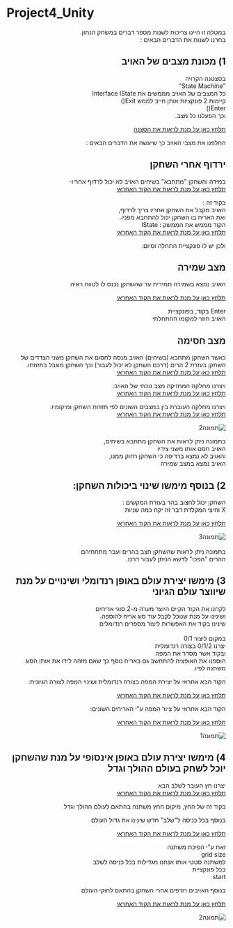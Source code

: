 # Project4_Unity

<div dir='rtl' lang='he'>

במטלה זו היינו צריכות לשנות מספר דברים במשחק הנתון. <br />
בחרנו לשנות את הדברים הבאים : <br />
 ## 1) מכונת מצבים של האויב
בסצטנה הקרויה <br /> 
"State Machine" <br />
 כל המצבים של האויב מממשים את 
Interface IState <br />
קיימות 2 פונקציות אותן חייב לממש
Exit() <br />
Enter() <br />
וכך הפעלנו כל מצב. <br />


[תלחץ כאן על מנת לראות את הסצנה](https://github.com/ComputerGame0/Project4_Unity/tree/main/Assets/Scenes/3-enemies) <br />

החלפנו את מצבי האויב כך שיעשה את הדברים הבאים : <br />

## ירדוף אחרי השחקן
במידה והשחקן "מתחבא" בשיחים האויב לא יכול לרדוף אחריו- <br />
[תלחץ כאן על מנת לראות את הקוד האחראי](https://github.com/ComputerGame0/Project4_Unity/blob/main/Assets/Scripts/3-enemies/Chaser.cs) <br />

בקוד זה : <br />
האויב מקבל את השחקן אחריו צריך לרדוף, <br />
ואת האריח בו השחקן יכול להתחבא מפניו. <br />
הקוד מממש את הממשק : IState <br />
[תלחץ כאן על מנת לראות את הקוד האחראי](https://github.com/ComputerGame0/Project4_Unity/blob/main/Assets/Scripts/3-enemies/IState.cs) <br />

ולכן יש לו פונקציית התחלה וסיום. <br />

## מצב שמירה
האויב נמצא בשמירה תמידית עד שהשחקן נכנס לו לטווח ראיה

[תלחץ כאן על מנת לראות את הקוד האחראי](https://github.com/ComputerGame0/Project4_Unity/blob/main/Assets/Scripts/3-enemies/Guard.cs) <br />

 Enter בקוד, בפונקציית <br /> 
 האויב חוזר למקומו ההתחלתי

## מצב חסימה
כאשר השחקן מתחבא (בשיחים) האויב מנסה לחסום את השחקן משני הצדדים של השחקן
בעזרת 2 הרים (דרכם השחקן לא יכול לעבור) וכך השחקן מוגבל בתזוזתו. <br />
[תלחץ כאן על מנת לראות את הקוד האחראי](https://github.com/ComputerGame0/Project4_Unity/blob/main/Assets/Scripts/3-enemies/Change_the_world.cs) <br />

ויצרנו מחלקה המחזיקה מצב נוכחי של האויב: <br />
[תלחץ כאן על מנת לראות את הקוד האחראי](https://github.com/ComputerGame0/Project4_Unity/blob/main/Assets/Scripts/3-enemies/StateMachine.cs) <br />

ויצרנו מחלקה העוברת בין במצבים השונים לפי תזוזות השחקן ומיקומיו: <br />
[תלחץ כאן על מנת לראות את הקוד האחראי](https://github.com/ComputerGame0/Project4_Unity/blob/main/Assets/Scripts/3-enemies/EnemyControllerStateMashine.cs) <br />

![תמונה2](https://user-images.githubusercontent.com/57682267/102245518-54cce580-3f06-11eb-8e28-1abd2657aae6.png)

בתמונה ניתן לראות את השחקן מתחבא בשיחים, <br />
האויב חסם אותו משני צידיו<br />
והאויב לא נמצא ברדיפה כי השחקן רחוק ממנו, <br />
האויב נמצא במצב שמירה <br />


## 2) בנוסף מימשו שינוי ביכולות השחקן:

השחקן יכול לחצוב בהר
בעזרת המקשים : <br />
X וחיצי המקלדת
דבר זה יקח כמה שניות 

[תלחץ כאן על מנת לראות את הקוד האחראי](https://github.com/ComputerGame0/Project4_Unity/blob/main/Assets/Scripts/2-player/KeyboardQuarrying.cs) <br />

![תמונה3](https://user-images.githubusercontent.com/57682267/102246138-1683f600-3f07-11eb-89d3-ed834db9a140.png)  <br />
<br />
בתמונה ניתן לראות שהשחקן חצב בהרים ועבר מתחתיהם <br />
ההרים "הפכו" לדשא הניתן לעבור דרכו. <br />


## 3) מימשו יצירת עולם באופן רנדומלי ושינויים על מנת שיווצר עולם הגיוני
לקחנו את הקוד הקיים היוצר מערה מ-2 סוגי אריחים  <br />
ושינינו על מנת שנוכל לקבל עוד סוג אריח להוספה.  <br />
שינינו בקוד את האפשרות ליצור מספרים רנדומלים  <br />
 <br /> במקום ליצור 0/1
 <br /> יצרנו  0/1/2
בצורה רנדומלית <br />
ובקוד אשר מסדר את המפה  <br />
הוספנו את האופציה להתחשב גם באריח נוסף כך שאם מזהה לידו את אותו הסוג  <br /> 
משתנה לפיו.  <br />


הקוד הבא אחראי על יצירת המפה בצורה רנדומלית ושינוי המפה לצורה הגיונית: <br />

[תלחץ כאן על מנת לראות את הקוד האחראי](https://github.com/ComputerGame0/Project4_Unity/blob/main/Assets/Scripts/4-generation/CaveGenerator.cs) <br />

הקוד הבא אחראי על ציור המפה ע"י האריחים השונים: <br />

[תלחץ כאן על מנת לראות את הקוד האחראי]( https://github.com/ComputerGame0/Project4_Unity/blob/main/Assets/Scripts/4-generation/TilemapCaveGenerator.cs
) <br />

![תמונה1](https://user-images.githubusercontent.com/57682267/102245824-ae351480-3f06-11eb-9dc7-ad3c571239df.png)

## 4)  מימשו יצירת עולם באופן אינסופי על מנת שהשחקן יוכל לשחק בעולם ההולך וגדל 

יצרנו חץ העובר לשלב הבא <br />
[תלחץ כאן על מנת לראות את הקוד האחראי]( https://github.com/ComputerGame0/Project4_Unity/blob/main/Assets/Scripts/4-generation/NextLevel.cs)

בקוד זה של החץ, מיקום החץ משתנה בהתאם לעולם ההולך וגדל <br />

בנוסף בכל כניסה ל"שלב" חדש שינינו את גדול העולם <br />
 
[תלחץ כאן על מנת לראות את הקוד האחראי](https://github.com/ComputerGame0/Project4_Unity/blob/main/Assets/Scripts/4-generation/TilemapCaveGenerator.cs )

זאת ע"י הפיכת משתנה <br /> 
grid size <br /> 
למשתנה סטטי אותו אנחנו מגדילות בכל כניסה לשלב <br />
בכל פונקציית <br /> 
start <br /> 

בנוסף האויבים רודפים אחרי השחקן בהתאם לחוקי העולם

[תלחץ כאן על מנת לראות את הקוד האחראי](https://github.com/ComputerGame0/Project4_Unity/blob/main/Assets/Scripts/3-enemies/Chaser.cs) <br />

![תמונה2](https://user-images.githubusercontent.com/57682267/102272127-f1a07a80-3f28-11eb-986d-7a459543b505.png)
